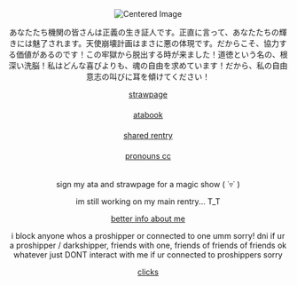 <div align="center">
  <img src="https://komarev.com/ghpvc/?username=15chuu&color=72123c&label=birdies!" alt="Centered Image">
</div>


<p align="center">あなたたち機関の皆さんは正義の生き証人です。正直に言って、あなたたちの輝きには魅了されます。天使崩壊計画はまさに悪の体現です。だからこそ、協力する価値があるのです！この牢獄から脱出する時が来ました！道徳という名の、根深い洗脳！私はどんな喜びよりも、魂の自由を求めています！だから、私の自由意志の叫びに耳を傾けてください！</p>

<div align="center"> <a href="https://tigerpaws.straw.page">strawpage</a> </div>ㅤ<div align="center"> <a href="https://atsushiwereballastic.atabook.org/">atabook</a> </div>ㅤ<div align="center"> <a href="https://rentry.co/gothictear">shared rentry</a> </div>ㅤ<div align="center"> <a href="https://pronouns.cc/@femboytigers">pronouns cc</a> </div>ㅤ


<p align="center"> sign my ata and strawpage for a magic show ( ˙▿˙ ) </p>
<p align="center"> im still working on my main rentry... T_T </p>


<div align="center"> <a href="https://rentry.co/atsushieater">better info about me</a> </div>


<p align="center"> i block anyone whos a proshipper or connected to one umm sorry! dni if ur a proshipper / darkshipper, friends with one, friends of friends of friends ok whatever just DONT interact with me if ur connected to proshippers sorry </p>


<div align="center"> <a href="https://arab.org/click-to-help/palestine/">clicks</a> </div>
